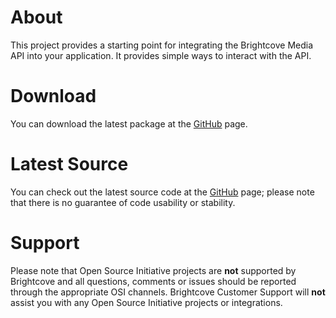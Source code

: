 About
=====

This project provides a starting point for integrating the Brightcove Media
API into your application. It provides simple ways to interact with the
API.	

Download
========

You can download the latest package at the
[GitHub](http://github.com/brightcoveos/JavaScript-MAPI-Wrapper) page.

Latest Source
=============

You can check out the latest source code at the
[GitHub](http://github.com/brightcoveos/JavaScript-MAPI-Wrapper) page;
please note that there is no guarantee of code usability or stability.

Support
=======

Please note that Open Source Initiative projects are **not** supported by
Brightcove and all questions, comments or issues should be reported through
the appropriate OSI channels. Brightcove Customer Support will **not**
assist you with any Open Source Initiative projects or integrations.